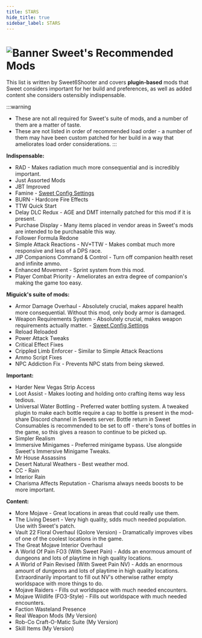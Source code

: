 ```yaml
---
title: STARS
hide_title: true
sidebar_label: STARS
---
```


# ![Banner Sweet's Recommended Mods](https://github.com/user-attachments/assets/6aba5345-7873-45d3-b9b3-448df9a7cc59)

This list is written by Sweet6Shooter and covers **plugin-based** mods that Sweet considers important for her build and preferences, as well as added content she considers ostensibly indispensable.

:::warning 
- These are not all required for Sweet's suite of mods, and a number of them are a matter of taste.
- These are not listed in order of recommended load order - a number of them may have been custom patched for her build in a way that ameliorates load order considerations.
:::

**Indispensable:**
- RAD - Makes radiation much more consequential and is incredibly important.
- Just Assorted Mods
- JBT Improved
- Famine - [Sweet Config Settings](https://pastebin.com/wzWbUz6M)
- BURN - Hardcore Fire Effects
- TTW Quick Start
- Delay DLC Redux - AGE and DMT internally patched for this mod if it is present.
- Purchase Display - Many items placed in vendor areas in Sweet's mods are intended to be purchasable this way.
- Follower Formula Redone
- Simple Attack Reactions - NV+TTW - Makes combat much more responsive and less of a DPS race.
- JIP Companions Command & Control - Turn off companion health reset and infinite ammo.
- Enhanced Movement - Sprint system from this mod.
- Player Combat Priority - Ameliorates an extra degree of companion's making the game too easy.
 
**Miguick's suite of mods:**
- Armor Damage Overhaul - Absolutely crucial, makes apparel health more consequential. Without this mod, only body armor is damaged.
- Weapon Requirements System - Absolutely crucial, makes weapon requirements actually matter. - [Sweet Config Settings](https://www.nexusmods.com/newvegas/mods/79005?tab=files&file_id=1000130906&nmm=1)
- Reload Reloaded
- Power Attack Tweaks
- Critical Effect Fixes
- Crippled Limb Enforcer - Similar to Simple Attack Reactions
- Ammo Script Fixes
- NPC Addiction Fix - Prevents NPC stats from being skewed.
 
**Important:**
- Harder New Vegas Strip Access
- Loot Assist - Makes looting and holding onto crafting items way less tedious.
- Universal Water Bottling - Preferred water bottling system. A tweaked plugin to make each bottle require a cap to bottle is present in the mod-share Discord channel in Sweets server. Bottle return in Sweet Consumables is recommended to be set to off - there's tons of bottles in the game, so this gives a reason to continue to be picked up.
- Simpler Realism
- Immersive Minigames - Preferred minigame bypass. Use alongside Sweet's Immersive Minigame Tweaks.
- Mr House Assassins
- Desert Natural Weathers - Best weather mod.
- CC - Rain
- Interior Rain
- Charisma Affects Reputation - Charisma always needs boosts to be more important.
 
**Content:**
- More Mojave - Great locations in areas that could really use them.
- The Living Desert - Very high quality, sdds much needed population. Use with Sweet's patch.
- Vault 22 Floral Overhaul (Qolore Version) - Dramatically improves vibes of one of the coolest locations in the game.
- The Great Mojave Interior Overhaul
- A World Of Pain FO3 (With Sweet Pain) - Adds an enormous amount of dungeons and lots of playtime in high quality locations.
- A World of Pain Revised (With Sweet Pain NV) - Adds an enormous amount of dungeons and lots of playtime in high quality locations. Extraordinarily important to fill out NV's otherwise rather empty worldspace with more things to do.
- Mojave Raiders - Fills out worldspace with much needed encounters.
- Mojave Wildlife (FO3-Style) - Fills out worldspace with much needed encounters.
- Faction Wasteland Presence
- Real Weapon Mods (My Version)
- Rob-Co Craft-O-Matic Suite (My Version)
- Skill Items (My Version)
